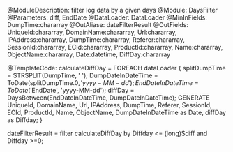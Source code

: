 
@ModuleDescription: filter log data by a given days
@Module: DaysFilter
@Parameters: diff, EndDate
@DataLoader: DataLoader
@MinInFields: DumpTime:chararray
@OutAliase: dateFilterResult
@OutFields: UniqueId:chararray, DomainName:chararray, Url:chararray, IPAddress:chararray, DumpTime:chararray, Referer:chararray, SessionId:chararray, ECId:chararray, ProductId:chararray, Name:chararray, ObjectName:chararray, Date:datetime, DiffDay:chararray

@TemplateCode: 
calculateDiffDay = FOREACH dataLoader {
	splitDumpTime = STRSPLIT(DumpTime, ' ');
	DumpDateInDateTime = ToDate(splitDumpTime.$0, 'yyyy-MM-dd');
	EndDateInDateTime = ToDate('$EndDate', 'yyyy-MM-dd');
	diffDay = DaysBetween(EndDateInDateTime, DumpDateInDateTime);
	GENERATE UniqueId, DomainName, Url, IPAddress, DumpTime, Referer, SessionId, ECId, ProductId, Name, ObjectName, DumpDateInDateTime as Date, diffDay as Diffday;
}

dateFilterResult = filter calculateDiffDay by Diffday <= (long)$diff and Diffday >=0;

